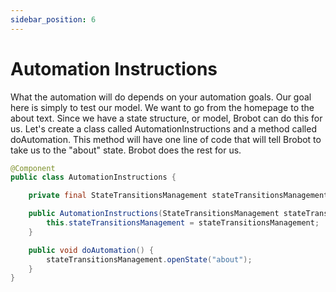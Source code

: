 ```yaml
---
sidebar_position: 6
---
```


# Automation Instructions

What the automation will do depends on your automation goals. Our goal here is simply to test our model. 
We want to go from the homepage to the about text. Since we have a state structure, or model, Brobot can do this
for us. Let's create a class called AutomationInstructions and a method called doAutomation. This method will 
have one line of code that will tell Brobot to take us to the "about" state. Brobot does the rest for us.

```java
@Component
public class AutomationInstructions {

    private final StateTransitionsManagement stateTransitionsManagement;

    public AutomationInstructions(StateTransitionsManagement stateTransitionsManagement) {
        this.stateTransitionsManagement = stateTransitionsManagement;
    }

    public void doAutomation() {
        stateTransitionsManagement.openState("about");
    }
}
```

